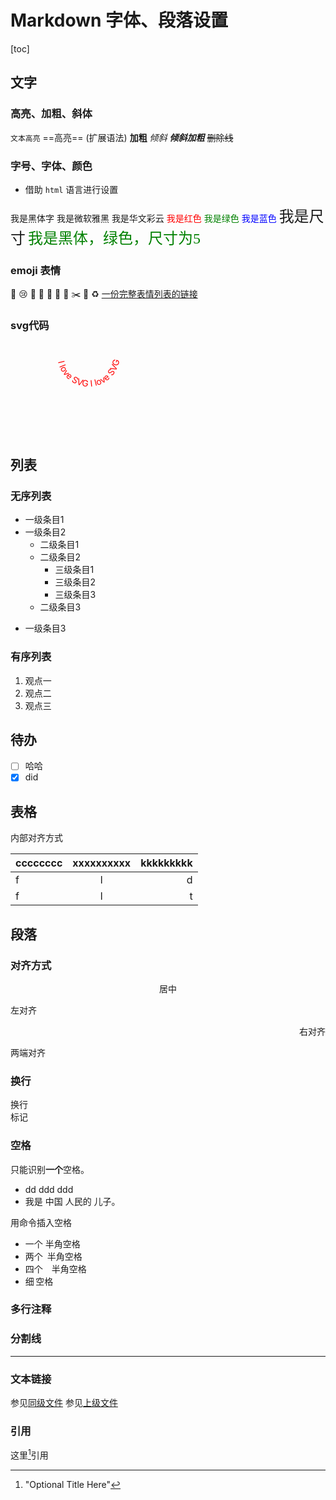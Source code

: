 # Markdown 字体、段落设置

[toc]

## 文字

### 高亮、加粗、斜体

`文本高亮`
==高亮== (扩展语法)
**加粗**
*倾斜*
***倾斜加粗***
~~删除线~~

### 字号、字体、颜色

+ 借助 `html` 语言进行设置

<font face="黑体">我是黑体字</font>
<font face="微软雅黑">我是微软雅黑</font>
<font face="STCAIYUN">我是华文彩云</font>
<font color=red>我是红色</font>
<font color=#008000>我是绿色</font>
<font color=Blue>我是蓝色</font>
<font size=5>我是尺寸</font>
<font face="黑体" color=green size=5>我是黑体，绿色，尺寸为5</font>

### emoji 表情

:tea: :cry: :sheep: :horse: :rocket:
:chestnut: :bug: :scissors: :memo: :recycle:
[一份完整表情列表的链接](https://gist.github.com/rxaviers/7360908)

### svg代码

<svg xmlns="http://www.w3.org/2000/svg" version="1.1" xmlns:xlink="http://www.w3.org/1999/xlink">
   <defs>
    <path id="path1" d="M75,20 a1,1 0 0,0 100,0" /path>
  </defs>
  <text x="10" y="100" style="fill:red;">
    <textPath xlink:href="#path1">I love SVG I love SVG</textPath>
  </text>
</svg>

## 列表

### 无序列表

+ 一级条目1
+ 一级条目2
  + 二级条目1
  + 二级条目2
    + 三级条目1
    + 三级条目2
    * 三级条目3
  * 二级条目3
- 一级条目3

### 有序列表

1. 观点一
1. 观点二
1. 观点三

## 待办

+ [ ] 哈哈
+ [x] did

## 表格

内部对齐方式

| cccccccc | xxxxxxxxxx | kkkkkkkkk |
| :------- | :--------: | --------: |
| f        |     l      |         d |
| f        |     l      |         t |

## 段落

### 对齐方式

<center>居中</center>
<p align="left">左对齐</p>
<p align="right">右对齐</p>
<p align="justify">两端对齐</p>

### 换行

换行</br>标记

### 空格

只能识别**一个**空格。

+ dd ddd   ddd
+ 我是 中国  人民的   儿子。

用命令插入空格

+ 一个&nbsp;半角空格
+ 两个&ensp;半角空格
+ 四个&emsp;半角空格
+ 细&thinsp;空格

### 多行注释

<!--
哈哈我是多段
注释，
不会在浏览器中显示。
-->

[//]: # ( 哈哈我是注释，不会在浏览器中显示。)

### 分割线

***

### 文本链接

参见[同级文件](数学符号公式.md)
参见[上级文件](../README.md)

### 引用

这里[^id]引用

[^id]:  "Optional Title Here"
